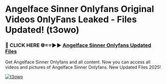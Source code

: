 # Angelface Sinner Onlyfans Original Videos 0nlyFans Leaked - Files Updated! (t3owo)

<h3>🔴 CLICK HERE 🌐==►► <a href="https://tinyurl.com/2m67pmp6" rel="nofollow">Angelface Sinner Onlyfans Updated Files</a></h3>

Get Angelface Sinner Onlyfans and all content. Now you can access all videos and pictures of Angelface Sinner Onlyfans. New Updated Files 2025!

[![t3owo](https://i.imgur.com/H4QAA4z.gif)](https://tinyurl.com/2m67pmp6)
